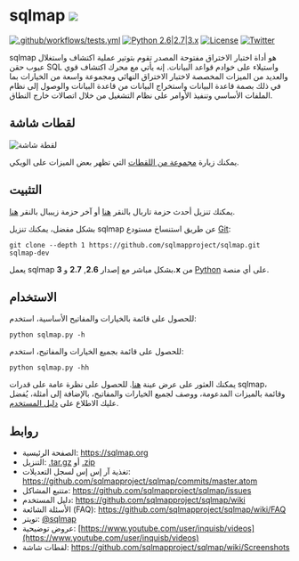 # sqlmap ![](https://i.imgur.com/fe85aVR.png)

[![.github/workflows/tests.yml](https://github.com/sqlmapproject/sqlmap/actions/workflows/tests.yml/badge.svg)](https://github.com/sqlmapproject/sqlmap/actions/workflows/tests.yml) [![Python 2.6|2.7|3.x](https://img.shields.io/badge/python-2.6|2.7|3.x-yellow.svg)](https://www.python.org/) [![License](https://img.shields.io/badge/license-GPLv2-red.svg)](https://raw.githubusercontent.com/sqlmapproject/sqlmap/master/LICENSE) [![Twitter](https://img.shields.io/badge/twitter-@sqlmap-blue.svg)](https://twitter.com/sqlmap)

sqlmap هو أداة اختبار الاختراق مفتوحة المصدر تقوم بتوتير عملية اكتشاف واستغلال عيوب حقن SQL واستيلاء على خوادم قواعد البيانات. إنه يأتي مع محرك اكتشاف قوي والعديد من الميزات المخصصة لاختبار الاختراق النهائي ومجموعة واسعة من الخيارات بما في ذلك بصمة قاعدة البيانات واستخراج البيانات من قاعدة البيانات والوصول إلى نظام الملفات الأساسي وتنفيذ الأوامر على نظام التشغيل من خلال اتصالات خارج النطاق.

لقطات شاشة
----

![لقطة شاشة](https://raw.github.com/wiki/sqlmapproject/sqlmap/images/sqlmap_screenshot.png)

يمكنك زيارة [مجموعة من اللقطات](https://github.com/sqlmapproject/sqlmap/wiki/Screenshots) التي تظهر بعض الميزات على الويكي.

التثبيت
----

يمكنك تنزيل أحدث حزمة تاربال بالنقر [هنا](https://github.com/sqlmapproject/sqlmap/tarball/master) أو آخر حزمة زيببال بالنقر [هنا](https://github.com/sqlmapproject/sqlmap/zipball/master).

بشكل مفضل، يمكنك تنزيل sqlmap عن طريق استنساخ مستودع [Git](https://github.com/sqlmapproject/sqlmap):

    git clone --depth 1 https://github.com/sqlmapproject/sqlmap.git sqlmap-dev

يعمل sqlmap بشكل مباشر مع إصدار **2.6**, **2.7** و **3.x** من [Python](https://www.python.org/download/) على أي منصة.

الاستخدام
----

للحصول على قائمة بالخيارات والمفاتيح الأساسية، استخدم:

    python sqlmap.py -h

للحصول على قائمة بجميع الخيارات والمفاتيح، استخدم:

    python sqlmap.py -hh

يمكنك العثور على عرض عينة [هنا](https://asciinema.org/a/46601).
للحصول على نظرة عامة على قدرات sqlmap، وقائمة بالميزات المدعومة، ووصف لجميع الخيارات والمفاتيح، بالإضافة إلى أمثلة، يُفضل عليك الاطلاع على [دليل المستخدم](https://github.com/sqlmapproject/sqlmap/wiki/Usage).

روابط
----

* الصفحة الرئيسية: https://sqlmap.org
* التنزيل: [.tar.gz](https://github.com/sqlmapproject/sqlmap/tarball/master) أو [.zip](https://github.com/sqlmapproject/sqlmap/zipball/master)
* تغذية آر إس إس لسجل التعديلات: https://github.com/sqlmapproject/sqlmap/commits/master.atom
* متتبع المشاكل: https://github.com/sqlmapproject/sqlmap/issues
* دليل المستخدم: https://github.com/sqlmapproject/sqlmap/wiki
* الأسئلة الشائعة (FAQ): https://github.com/sqlmapproject/sqlmap/wiki/FAQ
* تويتر: [@sqlmap](https://twitter.com/sqlmap)
* عروض توضيحية: [https://www.youtube.com/user/inquisb/videos](https://www.youtube.com/user/inquisb/videos)
* لقطات شاشة: https://github.com/sqlmapproject/sqlmap/wiki/Screenshots
